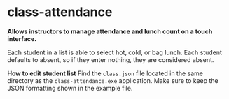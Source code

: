 # class-attendance

**Allows instructors to manage attendance and lunch count on a touch interface.**

Each student in a list is able to select hot, cold, or bag lunch. 
Each student defaults to absent, so if they enter nothing, they are considered absent.

**How to edit student list**
Find the `class.json` file located in the same directory as the `class-attendance.exe` application. 
Make sure to keep the JSON formatting shown in the example file.
